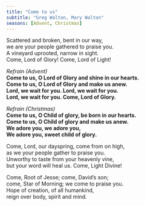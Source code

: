 ```yaml
---
title: "Come to us"
subtitle: "Greg Walton, Mary Walton"
seasons: [Advent, Christmas]
---
```


Scattered and broken, bent in our way,  
we are your people gathered to praise you.  
A vineyard uprooted, narrow in sight.  
Come, Lord of Glory! Come, Lord of Light!

*Refrain (Advent)*   
**Come to us, O Lord of Glory and shine in our hearts.  
Come to us, O Lord of Glory and make us anew.  
Lord, we wait for you. Lord, we wait for you.  
Lord, we wait for you. Come, Lord of Glory.**

*Refrain (Christmas)*   
**Come to us, O Child of glory, be born in our hearts.  
Come to us, O Child of glory and make us anew.  
We adore you, we adore you,  
We adore you, sweet child of glory.**

Come, Lord, our dayspring, come from on high,   
as we your people gather to praise you.  
Unworthy to taste from your heavenly vine,   
but your word will heal us. Come, Light Divine!

Come, Root of Jesse; come, David’s son;  
come, Star of Morning; we come to praise you.  
Hope of creation, of all humankind,  
reign over body, spirit and mind.